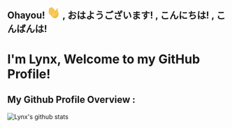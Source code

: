 ## Ohayou! <img src="https://github.com/lynnnnzx/LynnnnZx/raw/master/wave.gif" width="30px"> , おはようございます! , こんにちは! , こんばんは!
# I'm Lynx, Welcome to my GitHub Profile! 

## My Github Profile Overview :
![Lynx's github stats](https://github-readme-stats.vercel.app/api?username=lynnnnzx&show_icons=true)

